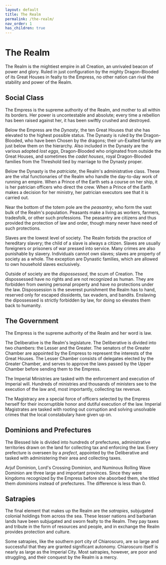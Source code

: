 ```yaml
---
layout: default
title: The Realm
permalink: /the-realm/
nav_order: 1
has_children: true
---
```


# The Realm

The Realm is the mightiest empire in all Creation, an unrivaled beacon of power
and glory. Ruled in just configuration by the mighty Dragon-Blooded of its Great
Houses in fealty to the Empress, no other nation can rival the stability and
power of the Realm.

## Social Class

The Empress is the supreme authority of the Realm, and mother to all within its
borders. Her power is uncontestable and absolute; every time a rebellion has
been raised against her, it has been swiftly crushed and destroyed.

Below the Empress are the _Dynasty_, the ten Great Houses that she has elevated
to the highest possible status. The Dynasty is ruled by the Dragon-Blooded, who
have been Chosen by the dragons; their un-Exalted family are just below them on
the hierarchy. Also included in the Dynasty are the various adopted _lost eggs_,
Dragon-Blooded who originated from outside the Great Houses, and sometimes the
_cadet houses_, royal Dragon-Blooded families from the Threshold tied by
marriage to the Dynasty proper.

Below the Dynasty is the _patriciate_, the Realm's administrative class. These
are the vital functionaries of the Realm who handle the day-to-day work of
running an empire. When a Prince of the Earth sets a course on her ship, it is
her patrician officers who direct the crew. When a Prince of the Earth makes a
decision for her ministry, her patrician executors see that it is carried out.

Near the bottom of the totem pole are the _peasantry_, who form the vast bulk of
the Realm's population. Peasants make a living as workers, farmers, tradesfolk,
or other such professions. The peasantry are citizens and thus provided the
protection of law and order, though many never have need of such protections.

Slaves are the lowest level of society. The Realm forbids the practice of
hereditary slavery; the child of a slave is always a citizen. Slaves are usually
foreigners or prisoners of war pressed into service. Many crimes are also
punishable by slavery. Individuals cannot own slaves; slaves are property of
society as a whole. The exception are Dynastic families, which are allowed to
own household slaves exclusively.

Outside of society are the _dispossessed_, the scum of Creation. The
dispossessed have no rights and are not recognized as human. They are forbidden
from owning personal property and have no protections under the law.
Dispossession is the severest punishment the Realm has to hand, reserved only
for escaped dissidents, tax evaders, and bandits. Enslaving the dipossessed is
strictly forbidden by law, for doing so elevates them back to humanity.

## The Government

The Empress is the supreme authority of the Realm and her word is law.

The Deliberative is the Realm's legislature. The Deliberative is divided into
two chambers: the Lesser and the Greater. The senators of the Greater Chamber
are appointed by the Empress to represent the interests of the Great Houses. The
Lesser Chamber consists of delegates elected by the Greater Chamber, and
serves to approve the laws passed by the Upper Chamber before sending them to
the Empress.

The Imperial Ministries are tasked with the enforcement and execution of
Imperial will. Hundreds of ministries and thousands of ministers see to the
execution of the law and, most importantly, collecting tax revenue.

The Magistracy are a special force of officers selected by the Empress herself
for their incorruptible honor and dutiful execution of the law. Imperial
Magistrates are tasked with rooting out corruption and solving unsolvable crimes
that the local constabulary have given up on.

## Dominions and Prefectures

The Blessed Isle is divided into hundreds of prefectures, administrative
territories drawn on the land for collecting tax and enforcing the law. Every
prefecture is overseen by a _prefect_, appointed by the Deliberative and tasked
with administering their area and collecting taxes.

Arjuf Dominion, Lord's Crossing Dominion, and Numinous Rolling Wave Dominion are
three large and important provinces. Since they were kingdoms recognized by the
Empress before she absorbed them, she titled them _dominions_ instead of
prefectures. The difference is less than 0.

## Satrapies

The final element that makes up the Realm are the _satrapies_, subjugated
colonial holdings from across the sea. These lesser nations and barbarian lands
have been subjugated and sworn fealty to the Realm. They pay taxes and tribute
in the form of resources and people, and in exchange the Realm provides
protection and culture.

Some satrapies, like the southern port city of Chiaroscuro, are so large and
successful that they are granted significant autonomy. Chiaroscuro itself is
nearly as large as the Imperial City. Most satrapies, however, are poor and
struggling, and their conquest by the Realm is a mercy.
